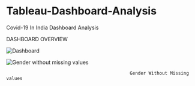 # Tableau-Dashboard-Analysis
Covid-19 In India Dashboard Analysis

DASHBOARD OVERVIEW


![Dashboard](https://github.com/Sandeep1203tech/Tableau-Dashboard-Analysis/assets/78650502/ba36e076-cb06-4661-94e4-9c3baaf30859)

![Gender without missing values](https://github.com/Sandeep1203tech/Tableau-Dashboard-Analysis/assets/78650502/08c70daf-e6ae-4621-b8de-4d28a4ce914c)

                                                  Gender Without Missing values

